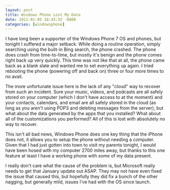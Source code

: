 ```yaml
---
layout: post
title: Windows Phone Lost My Data
date: 2011-01-05 18:43:32 -0800
categories: [windowsphone]
---
```

I have long been a supporter of the Windows Phone 7 OS and phones, but tonight I suffered a major setback.  While doing a routine operation, simply searching using the built-in Bing search, the phone crashed.  The phone does crash from time-to-time, but mostly it's benign and the phone comes right back up very quickly.  This time was not like that at all, the phone came back as a blank slate and wanted me to set everything up again.  I tried rebooting the phone (powering off and back on) three or four more times to no avail.

The more unfortunate issue here is the lack of any "cloud" way to recover from such an incident.  Sure your music, videos, and podcasts are all safely stored on your computer (which I don't have access to at the moment) and your contacts, calendars, and email are all safely stored in the cloud (as long as you aren't using POP3 and deleting messages from the server), but what about the data generated by the apps that you installed?  What about all of the customizations you performed?  All of this is lost with absolutely no way to recover.

This isn't all bad news, Windows Phone does one key thing that the iPhone does not, it allows you to setup the phone without needing a computer.  Given that I had just gotten into town to visit my parents tonight, I would have been hosed with my computer 2700 miles away, but thanks to this one feature at least I have a working phone with <em>some</em> of my data present.

I really don't care what the cause of the problem is, but Microsoft really needs to get that January update out ASAP.  They may not have even fixed the issue that caused this, but hopefully they did fix a bunch of the other nagging, but generally mild, issues I've had with the OS since launch.